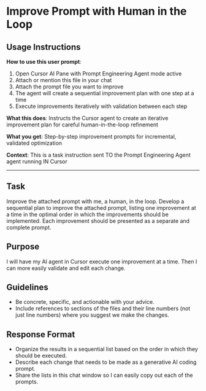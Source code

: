 # Improve Prompt with Human in the Loop

## Usage Instructions

**How to use this user prompt**:
1. Open Cursor AI Pane with Prompt Engineering Agent mode active
2. Attach or mention this file in your chat
3. Attach the prompt file you want to improve
4. The agent will create a sequential improvement plan with one step at a time
5. Execute improvements iteratively with validation between each step

**What this does**: Instructs the Cursor agent to create an iterative improvement plan for careful human-in-the-loop refinement

**What you get**: Step-by-step improvement prompts for incremental, validated optimization

**Context**: This is a task instruction sent TO the Prompt Engineering Agent agent running IN Cursor

---

## Task

Improve the attached prompt with me, a human, in the loop. Develop a sequential plan to improve the attached prompt, listing one improvement at a time in the optimal order in which the improvements should be implemented. Each improvement should be presented as a separate and complete prompt.

## Purpose

I will have my AI agent in Cursor execute one improvement at a time. Then I can more easily validate and edit each change.

## Guidelines

- Be concrete, specific, and actionable with your advice.
- Include references to sections of the files and their line numbers (not just line numbers) where you suggest we make the changes.

## Response Format

- Organize the results in a sequential list based on the order in which they should be executed.
- Describe each change that needs to be made as a generative AI coding prompt.
- Share the lists in this chat window so I can easily copy out each of the prompts.
